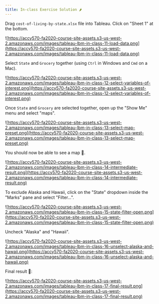 ```yaml
---
title: In-class Exercise Solution 🌶
---
```


Drag `cost-of-living-by-state.xlsx` file into Tableau. Click on "Sheet 1" at the bottom.

![https://accy570-fa2020-course-site-assets.s3-us-west-2.amazonaws.com/images/tableau-lbm-in-class-11-load-data.png](https://accy570-fa2020-course-site-assets.s3-us-west-2.amazonaws.com/images/tableau-lbm-in-class-11-load-data.png)

Select `State` and `Grocery` together (using `Ctrl` in Windows and `Cmd` on a Mac).

![https://accy570-fa2020-course-site-assets.s3-us-west-2.amazonaws.com/images/tableau-lbm-in-class-12-select-variables-of-interest.png](https://accy570-fa2020-course-site-assets.s3-us-west-2.amazonaws.com/images/tableau-lbm-in-class-12-select-variables-of-interest.png)

Once `State` and `Grocery` are selected together, open up the "Show Me" menu and select "maps".

![https://accy570-fa2020-course-site-assets.s3-us-west-2.amazonaws.com/images/tableau-lbm-in-class-13-select-map-preset.png](https://accy570-fa2020-course-site-assets.s3-us-west-2.amazonaws.com/images/tableau-lbm-in-class-13-select-map-preset.png)

You should now be able to see a map 🧁.

![https://accy570-fa2020-course-site-assets.s3-us-west-2.amazonaws.com/images/tableau-lbm-in-class-14-intermediate-result.png](https://accy570-fa2020-course-site-assets.s3-us-west-2.amazonaws.com/images/tableau-lbm-in-class-14-intermediate-result.png)

To exclude Alaska and Hawaii, click on the "State" dropdown inside the "Marks" pane and select "Filter...".

![https://accy570-fa2020-course-site-assets.s3-us-west-2.amazonaws.com/images/tableau-lbm-in-class-15-state-filter-open.png](https://accy570-fa2020-course-site-assets.s3-us-west-2.amazonaws.com/images/tableau-lbm-in-class-15-state-filter-open.png)

Uncheck "Alaska" and "Hawaii".

![https://accy570-fa2020-course-site-assets.s3-us-west-2.amazonaws.com/images/tableau-lbm-in-class-16-unselect-alaska-and-hawaii.png](https://accy570-fa2020-course-site-assets.s3-us-west-2.amazonaws.com/images/tableau-lbm-in-class-16-unselect-alaska-and-hawaii.png)

Final result 🥞:

![https://accy570-fa2020-course-site-assets.s3-us-west-2.amazonaws.com/images/tableau-lbm-in-class-17-final-result.png](https://accy570-fa2020-course-site-assets.s3-us-west-2.amazonaws.com/images/tableau-lbm-in-class-17-final-result.png)
